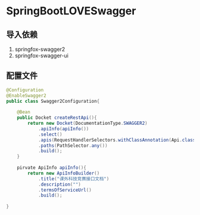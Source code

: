 # SpringBootLOVESwagger

## 导入依赖

1. springfox-swagger2
2. springfox-swagger-ui

## 配置文件

```java
@Configuration
@EnableSwagger2
public class Swagger2Configuration{
	
	@Bean
	public Docket createRestApi(){
		return new Docket(DocumentationType.SWAGGER2)
			.apiInfo(apiInfo())
			.select()
			.apis(RequestHandlerSelectors.withClassAnnotation(Api.class))
			.paths(PathSelector.any())
			.build();
	}
	
	pirvate ApiInfo apiInfo(){
		return new ApiInfoBuilder()
			.title("课外科技竞赛接口文档")
			.description("")
			.termsOfServiceUrl()
			.build();
	
}
